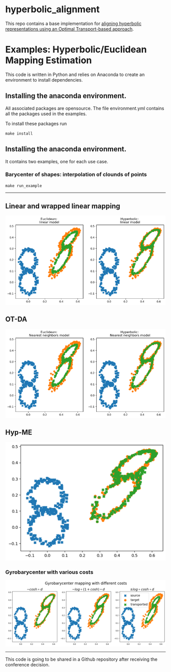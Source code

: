 # hyperbolic_alignment
This repo contains a base implementation for [aligning hyperbolic representations using an Optimal Transport-based approach](http://arxiv.org/abs/2012.01089).


# Examples: Hyperbolic/Euclidean Mapping Estimation 

This code is written in Python and relies on Anaconda to create an environment to install dependencies.

## Installing the anaconda environment.

All associated packages are opensource. The file environment.yml contains all the packages used in the examples. 

To install these packages run
```
make install
```

## Installing the anaconda environment.

It contains two examples, one for each use case. 

### Barycenter of shapes: interpolation of clounds of points

```
make run_example
```

----
## Linear and wrapped linear mapping
![alt text](linear_estimation.png)

## OT-DA
![alt text](nearest_neighbors_estimation.png)

## Hyp-ME
![alt text](HNN_mapping_estimation.png)


### Gyrobarycenter with various costs
![alt text](gyrobarycenter_map_with_different_costs.png)

----
This code is going to be shared in a Github repository after receiving the conference decision.